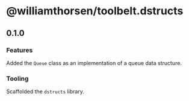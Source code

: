 # @williamthorsen/toolbelt.dstructs

## 0.1.0

### Features

Added the `Queue` class as an implementation of a queue data structure.

### Tooling

Scaffolded the `dstructs` library.
